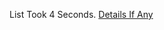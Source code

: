 List Took 4 Seconds.
[Details If Any](https://github.com/deathbybandaid/piholeparser/blob/master/RecentRunLogs/parsingscripts/ListeFREasyList.md)

